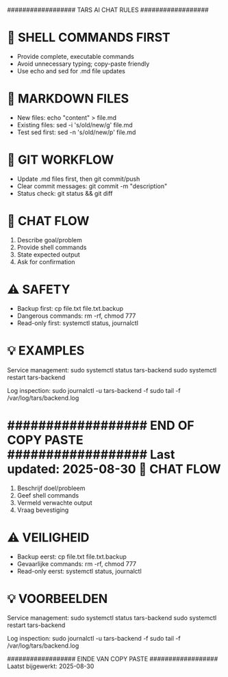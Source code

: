 ################## TARS AI CHAT RULES ##################

🐚 SHELL COMMANDS FIRST
========================================================
- Provide complete, executable commands
- Avoid unnecessary typing; copy-paste friendly
- Use echo and sed for .md file updates

📄 MARKDOWN FILES
========================================================
- New files: echo "content" > file.md
- Existing files: sed -i 's/old/new/g' file.md
- Test sed first: sed -n 's/old/new/p' file.md

🔄 GIT WORKFLOW
========================================================
- Update .md files first, then git commit/push
- Clear commit messages: git commit -m "description"
- Status check: git status && git diff

🎯 CHAT FLOW
========================================================
1. Describe goal/problem
2. Provide shell commands
3. State expected output
4. Ask for confirmation

⚠️ SAFETY
========================================================
- Backup first: cp file.txt file.txt.backup
- Dangerous commands: rm -rf, chmod 777
- Read-only first: systemctl status, journalctl

💡 EXAMPLES
========================================================
Service management:
sudo systemctl status tars-backend
sudo systemctl restart tars-backend

Log inspection:
sudo journalctl -u tars-backend -f
sudo tail -f /var/log/tars/backend.log

################## END OF COPY PASTE ##################
Last updated: 2025-08-30
🎯 CHAT FLOW
========================================================
1. Beschrijf doel/probleem
2. Geef shell commands
3. Vermeld verwachte output
4. Vraag bevestiging

⚠️ VEILIGHEID
========================================================
- Backup eerst: cp file.txt file.txt.backup
- Gevaarlijke commands: rm -rf, chmod 777
- Read-only eerst: systemctl status, journalctl

💡 VOORBEELDEN
========================================================
Service management:
sudo systemctl status tars-backend
sudo systemctl restart tars-backend

Log inspection:
sudo journalctl -u tars-backend -f
sudo tail -f /var/log/tars/backend.log

################## EINDE VAN COPY PASTE ##################
Laatst bijgewerkt: 2025-08-30
